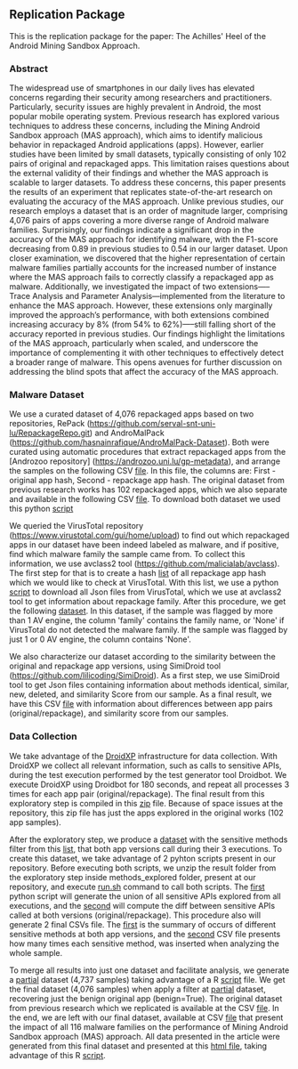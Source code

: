 ## Replication Package


This is the replication package for the paper: The Achilles' Heel of the Android Mining Sandbox Approach.

### Abstract


The widespread use of smartphones in our daily lives has elevated concerns regarding their security among researchers and practitioners. Particularly, security issues are highly prevalent in Android, the most popular mobile operating system. Previous research has explored various techniques to address these concerns, including the Mining Android Sandbox approach (MAS approach), which aims to identify malicious behavior in repackaged Android applications (apps). However, earlier studies have been limited by small datasets, typically consisting of only 102 pairs of original and repackaged apps. This limitation raises questions about the external validity of their findings and whether the MAS approach is scalable to larger datasets. To address these concerns, this paper presents the results of an experiment that replicates state-of-the-art research on evaluating the accuracy of the MAS approach. Unlike previous studies, our research employs a dataset that is an order of magnitude larger, comprising 4,076 pairs of apps covering a more diverse range of Android malware families. Surprisingly, our findings indicate a significant drop in the accuracy of the MAS approach for identifying malware, with the F1-score decreasing from 0.89 in previous studies to 0.54 in our larger dataset. Upon closer examination, we discovered that the higher representation of certain malware families partially accounts for the increased number of instance where the MAS approach fails to correctly classify a repackaged app as malware. Additionally, we investigated the impact of two extensions—–Trace Analysis and Parameter Analysis—implemented from the literature to enhance the MAS approach. However, these extensions only marginally improved the approach’s performance, with both extensions combined increasing accuracy by 8% (from 54% to 62%)—–still falling short of the accuracy reported in previous studies. Our findings highlight the limitations of the MAS approach, particularly when scaled, and underscore the importance of complementing it with other techniques to effectively detect a broader range of malware. This opens avenues for further discussion on addressing the blind spots that affect the accuracy of the MAS approach.

### Malware Dataset

We use a curated dataset of 4,076 repackaged apps based on two repositories, RePack (https://github.com/serval-snt-uni-lu/RepackageRepo.git) and AndroMalPack (https://github.com/hasnainrafique/AndroMalPack-Dataset). Both were curated using automatic procedures that extract repackaged apps from the [Androzoo repository] (https://androzoo.uni.lu/gp-metadata), and arrange the samples on the following CSV [file](https://github.com/droidxp/paper-droidxptrace-results/blob/main/tseSamples.csv). In this file, the columns are: First - original app hash, Second - repackage app hash. The original dataset from previous research works has 102 repackaged apps, which we also separate and available in the following CSV [file](https://github.com/droidxp/paper-droidxptrace-results/blob/main/originalSamples.csv). To download both dataset we used this python [script](https://github.com/droidxp/paper-droidxptrace-results/blob/main/getApps.py)

We queried the VirusTotal repository (https://www.virustotal.com/gui/home/upload) to find out which repackaged apps in our dataset have been indeed labeled as malware, and if positive, find which malware family the sample came from. To collect this information, we use avclass2 tool (https://github.com/malicialab/avclass). The first step for that is to create a hash [list](https://github.com/droidxp/paper-droidxptrace-results/blob/main/TSE/listRepackagedHash.csv) of all repackage app hash which we would like to check at VirusTotal. With this list, we use a python [script](https://github.com/droidxp/paper-droidxptrace-results/blob/main/TSE/urltoFile.py) to download all Json files from VirusTotal, which we use at avclass2 tool to get information about repackage family. After this procedure, we get the following [dataset](https://github.com/droidxp/paper-droidxptrace-results/blob/main/TSE/avClassResultRepackaged.csv). In this dataset, if the sample was flagged by more than 1 AV engine, the column 'family' contains the family name, or 'None' if VirusTotal do not detected the malware family. If the sample was flagged by just 1 or 0 AV engine, the column contains 'None'.

We also characterize our dataset according to the similarity between the original and repackage app versions, using SimiDroid tool (https://github.com/lilicoding/SimiDroid). As a first step, we use SimiDroid tool to get Json files containing information about methods identical, similar, new, deleted, and similarity Score from our sample. As a final result, we have this CSV [file](https://github.com/droidxp/paper-droidxptrace-results/blob/main/TSE/summarySimiDroid.csv) with information about differences between app pairs (original/repackage), and similarity score from our samples.

### Data Collection

We take advantage of the [DroidXP](https://github.com/droidxp/benchmark) infrastructure for data collection. With DroidXP we collect all relevant information, such as calls to sensitive APIs, during the test execution performed by the test generator tool Droidbot. We execute DroidXP using Droidbot for 180 seconds, and repeat all processes 3 times for each app pair (original/repackage). The final result from this exploratory step is compiled in this [zip](https://github.com/droidxp/paper-droidxptrace-results/blob/main/TSE/180_preview_work.zip) file. Because of space issues at the repository, this zip file has just the apps explored in the original works (102 app samples).

After the exploratory step, we produce a [dataset](https://github.com/droidxp/paper-droidxptrace-results/blob/main/methods_explored/output/methods_explored.zip) with the sensitive methods filter from this [list](https://github.com/droidxp/paper-droidxptrace-results/blob/main/methods_explored/scripts/sensitive_methods.txt), that both app versions call during their 3 executions. To create this dataset, we take advantage of 2 pyhton scripts present in our repository. Before executing both scripts, we unzip the result folder from the exploratory step inside methods_explored folder, present at our repository, and execute [run.sh](https://github.com/droidxp/paper-droidxptrace-results/blob/main/methods_explored/run.sh) command to call both scripts. The [first](https://github.com/droidxp/paper-droidxptrace-results/blob/main/methods_explored/scripts/generate_union_of_executions.py) python script will generate the union of all sensitive APIs explored from all executions, and the [second](https://github.com/droidxp/paper-droidxptrace-results/blob/main/methods_explored/scripts/compute_diff_between_benign_and_malign.py) will compute the diff between sensitive APIs called at both versions (original/repackage). This procedure also will generate 2 final CSVs file. The [first](https://github.com/droidxp/paper-droidxptrace-results/blob/main/methods_explored/output/diffs/summary.csv) is the summary of occurs of different sensitive methods at both app versions, and the [second](https://github.com/droidxp/paper-droidxptrace-results/blob/main/methods_explored/output/diffs/methods_in_diff.csv) CSV file presents how many times each sensitive method, was inserted when analyzing the whole sample.

To merge all results into just one dataset and facilitate analysis, we generate a [partial](https://github.com/droidxp/paper-droidxptrace-results/blob/main/TSE/sample_final_ds_before_VT_check.csv) dataset (4,737 samples) taking advantage of a R [script](https://github.com/droidxp/paper-droidxptrace-results/blob/main/TSE/merge-datasets.Rmd) file. We get the final dataset (4,076 samples) when apply a filter at [partial](https://github.com/droidxp/paper-droidxptrace-results/blob/main/TSE/sample_final_ds_before_VT_check.csv) dataset, recovering just the benign original app (benign=True). The original dataset from previous research which we replicated is available at the CSV [file](https://github.com/droidxp/paper-droidxptrace-results/blob/main/TSE/small_ds.csv). In the end, we are left with our final dataset, available at CSV [file](https://github.com/droidxp/paper-droidxptrace-results/blob/main/TSE/large_ds.csv) that present the impact of all 116 malware families on the performance of Mining Android Sandbox approach (MAS) approach. All data presented in the article were generated from this final dataset and presented at this [html file](https://github.com/droidxp/paper-droidxptrace-results/blob/main/TSE/analysis.html), taking advantage of this R [script](https://github.com/droidxp/paper-droidxptrace-results/blob/main/TSE/analysis.Rmd).
